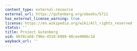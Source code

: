 ```yaml
---
content_type: external-resource
external_url: https://gutenberg.org/ebooks/5711
has_external_license_warning: true
license: https://en.wikipedia.org/wiki/All_rights_reserved
status: ''
title: Project Gutenberg
uid: 0bf8ca68-f90e-4518-b989-48cee900bc1d
wayback_url: ''
---
```

